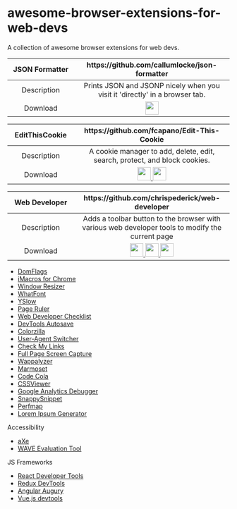 # awesome-browser-extensions-for-web-devs
A collection of awesome browser extensions for web devs.

<table>
  <thead>
    <tr>
      <th width="30%">JSON Formatter</th>
      <th width="2000">https://github.com/callumlocke/json-formatter</th>
     </tr>
  </thead>
  <tbody align="center">
    <tr>
      <td>Description</td>
      <td>Prints JSON and JSONP nicely when you visit it 'directly' in a browser tab.</td>
    </tr>
    <tr>
      <td>Download</td>
      <td>
         <a href="https://chrome.google.com/webstore/detail/json-formatter/bcjindcccaagfpapjjmafapmmgkkhgoa">
           <img src="https://raw.githubusercontent.com/alrra/browser-logos/master/src/chrome/chrome_48x48.png" width="30" />            </a>
      </td>
    </tr>
  </tbody>
</table>

<table>
  <thead>
    <tr>
      <th width="30%">EditThisCookie</th>
      <th width="2000">https://github.com/fcapano/Edit-This-Cookie</th>
     </tr>
  </thead>
  <tbody align="center">
    <tr>
      <td>Description</td>
      <td>A cookie manager to add, delete, edit, search, protect, and block cookies.</td>
    </tr>
    <tr>
      <td>Download</td>
      <td>
         <a href="https://chrome.google.com/webstore/detail/editthiscookie/fngmhnnpilhplaeedifhccceomclgfbg">
           <img src="https://raw.githubusercontent.com/alrra/browser-logos/master/src/chrome/chrome_48x48.png" width="30" />            </a>
         <a href="https://addons.opera.com/en/extensions/details/edit-this-cookie/">
           <img src="https://raw.githubusercontent.com/alrra/browser-logos/master/src/opera/opera_48x48.png" width="30" />
         </a>
      </td>
    </tr>
  </tbody>
</table>

<table>
  <thead>
    <tr>
      <th width="30%">Web Developer</th>
      <th width="2000">https://github.com/chrispederick/web-developer</th>
     </tr>
  </thead>
  <tbody align="center">
    <tr>
      <td>Description</td>
      <td>Adds a toolbar button to the browser with various web developer tools to modify the current page</td>
    </tr>
    <tr>
      <td>Download</td>
      <td>
         <a href="https://chrome.google.com/webstore/detail/web-developer/bfbameneiokkgbdmiekhjnmfkcnldhhm">
           <img src="https://raw.githubusercontent.com/alrra/browser-logos/master/src/chrome/chrome_48x48.png" width="30" />            </a>
         <a href="https://addons.mozilla.org/en-US/firefox/addon/web-developer/">
           <img src="https://raw.githubusercontent.com/alrra/browser-logos/master/src/firefox/firefox_48x48.png" width="30" />
         </a> 
         <a href="https://addons.opera.com/en/extensions/details/edit-this-cookie/">
           <img src="https://raw.githubusercontent.com/alrra/browser-logos/master/src/opera/opera_48x48.png" width="30" />
         </a>
      </td>
    </tr>
  </tbody>
</table>

- [DomFlags](https://chrome.google.com/webstore/detail/domflags/nindoglnpjcjoaheijieagogboabafkc)
- [iMacros for Chrome](https://imacros.net/)
- [Window Resizer](https://chrome.google.com/webstore/detail/window-resizer/kkelicaakdanhinjdeammmilcgefonfh?hl=en)
- [WhatFont](http://www.chengyinliu.com/whatfont.html)
- [YSlow](http://yslow.org/)
- [Page Ruler](https://chrome.google.com/webstore/detail/page-ruler/jlpkojjdgbllmedoapgfodplfhcbnbpn)
- [Web Developer Checklist](http://webdevchecklist.com/)
- [DevTools Autosave](https://github.com/NV/chrome-devtools-autosave/)
- [Colorzilla](http://www.colorzilla.com/chrome/)
- [User-Agent Switcher](https://chrome.google.com/webstore/detail/user-agent-switcher/lkmofgnohbedopheiphabfhfjgkhfcgf)
- [Check My Links](https://github.com/ocodia/Check-My-Links/)
- [Full Page Screen Capture](https://mrcoles.com/full-page-screen-capture-chrome-extension/)
- [Wappalyzer](http://www.wappalyzer.com/)
- [Marmoset](https://chrome.google.com/webstore/detail/marmoset/npkfpddkpefnmkflhhligbkofhnafieb?hl=en)
- [Code Cola](https://chrome.google.com/webstore/detail/code-cola/lomkpheldlbkkfiifcbfifipaofnmnkn?hl=en)
- [CSSViewer](https://github.com/miled/cssviewer)
- [Google Analytics Debugger](https://chrome.google.com/webstore/detail/google-analytics-debugger/jnkmfdileelhofjcijamephohjechhna?hl=en)
- [SnappySnippet](https://chrome.google.com/webstore/detail/snappysnippet/blfngdefapoapkcdibbdkigpeaffgcil?hl=en)
- [Perfmap](https://chrome.google.com/webstore/detail/perfmap/hgpnhiajcdppfbogcpfdgcceepgkhdmk?hl=en&gl=GB)
- [Lorem Ipsum Generator](https://chrome.google.com/webstore/detail/lorem-ipsum-generator-def/mcdcbjjoakogbcopinefncmkcamnfkdb)

Accessibility
- [aXe](https://www.deque.com/axe/)
- [WAVE Evaluation Tool](https://wave.webaim.org/extension/)

JS Frameworks
- [React Developer Tools](https://github.com/facebook/react-devtools)
- [Redux DevTools](https://github.com/zalmoxisus/redux-devtools-extension)
- [Angular Augury](https://augury.angular.io/)
- [Vue.js devtools](https://github.com/vuejs/vue-devtools)
